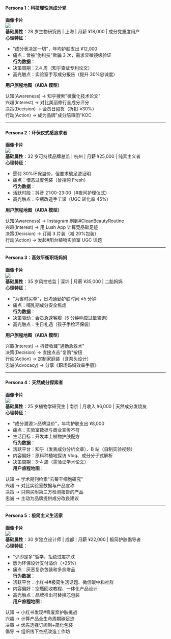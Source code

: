 #### **Persona 1：科技理性派成分党**

**画像卡片**  
![](林薇画像示意图：实验室白袍女性，手持成分分析仪，背景为专利证书墙)  
**基础属性**：28 岁生物研究员 | 上海 | 月薪 ¥18,000 | 成分党重度用户  
**心理特征**：

- "成分表决定一切"，年均护肤支出 ¥12,000
- 痛点：曾被"伪科技"欺骗 3 次，需求显微镜级验证  
  **行为数据**：
- 决策周期：2.4 周（知乎查证专利论文）
- 高光触点：实验室手写成分报告（提升 30%忠诚度）

**用户旅程地图（AIDA 模型）**

认知(Awareness) → 知乎搜索"微囊化技术论文"  
兴趣(Interest) → 对比美丽修行全成分评分  
决策(Decision) → 会员日囤货（折扣 ≥30%）  
行动(Action) → 成为品牌"成分陪审团"KOC

---

#### **Persona 2：环保仪式感追求者**

**画像卡片**  
![](苏岚画像示意图：瑜伽服女性在阳台绿植中敷面膜，手持碳足迹报告)  
**基础属性**：32 岁可持续品牌总监 | 杭州 | 月薪 ¥25,000 | 纯素主义者  
**心理特征**：

- 愿付 30%环保溢价，但要求碳足迹证明
- 痛点：憎恶过度包装（曾拒购 Fresh）  
  **行为数据**：
- 活跃时段：抖音 21:00-23:00（#夜间护理仪式）
- 高光触点：空瓶改造手工课（UGC 转化率 45%）

**用户旅程地图（AIDA 模型）**

认知(Awareness) → Instagram 刷到#CleanBeautyRoutine  
兴趣(Interest) → 用 Lush App 计算竞品碳足迹  
决策(Decision) → 订阅 3 片装（减 20%包装）  
行动(Action) → 发起#阳台植物实验室 UGC 话题

---

#### **Persona 3：高效平衡职场妈妈**

**画像卡片**  
![](陈玥画像示意图：职业装女性通勤车上单手敷面膜，手机显示会员专享)  
**基础属性**：35 岁风控总监 | 深圳 | 月薪 ¥35,000 | 二胎妈妈  
**心理特征**：

- "为省时买单"，日均通勤护肤时间 ≤5 分钟
- 痛点：哺乳期成分安全焦虑  
  **行为数据**：
- 决策驱动：会员急速客服（5 分钟响应过敏咨询）
- 高光触点：生日礼遇（孩子手绘环保袋）

**用户旅程地图（AIDA 模型）**

兴趣(Interest) → 抖音收藏"通勤急救术"  
决策(Decision) → 直接点击"复购"按钮  
行动(Action) → 定制家庭装（含泵头设计）  
忠诚(Advocacy) → 分享《职场妈妈效率手册》

---

#### **Persona 4：天然成分探索者**

**画像卡片**  
![](张思画像示意图：25岁女性在校园实验室测试植物提取物，手持试管架)  
**基础属性**：25 岁植物学研究生 | 南京 | 月收入 ¥6,000 | 天然成分发烧友  
**心理特征**：

- "成分溯源＞品牌溢价"，年均护肤支出 ¥8,000
- 痛点：实验室数据与商业宣传不符
- 生活目标：开发本土植物护肤配方  
  **行为数据**：
- 活跃平台：知乎（发表成分分析文章）、B 站（自制实验视频）
- 内容偏好：原料种植地探访 Vlog、成分分子式解析
- 决策周期：3-4 周（需验证学术论文）  
  **用户旅程地图**：  


认知 → 学术期刊检索"云莓干细胞研究"  
兴趣 → 对比实验室数据与产品宣称  
决策 → 只购买附第三方检测报告的产品  
忠诚 → 主动为品牌提供成分改良建议

---

#### **Persona 5：极简主义生活家**

**画像卡片**  
![](赵阳画像示意图：30岁男性在极简风格家居环境护肤，背景为收纳整齐的护肤品)  
**基础属性**：30 岁独立设计师 | 成都 | 月薪 ¥22,000 | 极简护肤倡导者  
**心理特征**：

- "少即是多"哲学，拒绝过度护肤
- 愿为环保设计支付溢价（+25%）
- 痛点：厌恶复杂包装和多余赠品  
  **行为数据**：
- 活跃平台：小红书#极简生活话题、微信碳中和社群
- 内容偏好：空瓶回收教程、一体化产品设计
- 高光触点：品牌推出可替换芯包装  
  **用户旅程地图**：  


认知 → 小红书发现#零废弃护肤挑战  
兴趣 → 计算产品全生命周期碳足迹  
决策 → 优先选择订阅制+简化包装  
倡导 → 组织线下空瓶改造工作坊
